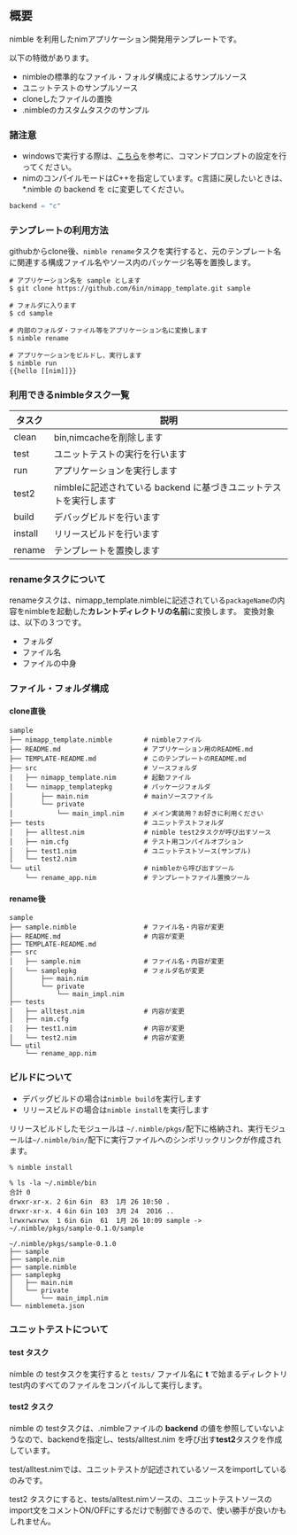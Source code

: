 ## 概要

nimble を利用したnimアプリケーション開発用テンプレートです。

以下の特徴があります。

* nimbleの標準的なファイル・フォルダ構成によるサンプルソース
* ユニットテストのサンプルソース
* cloneしたファイルの置換
* .nimbleのカスタムタスクのサンプル

### 諸注意

* windowsで実行する際は、[こちら](https://qiita.com/yufu/items/86a455f948a3e1c0ef97)を参考に、コマンドプロンプトの設定を行ってください。
* nimのコンパイルモードはC++を指定しています。c言語に戻したいときは、*.nimble の backend を cに変更してください。

```nim:nimapp_template.nimble
backend = "c"
```

### テンプレートの利用方法

githubからclone後、```nimble rename```タスクを実行すると、元のテンプレート名に関連する構成ファイル名やソース内のパッケージ名等を置換します。

```
# アプリケーション名を sample とします
$ git clone https://github.com/6in/nimapp_template.git sample

# フォルダに入ります
$ cd sample

# 内部のフォルダ・ファイル等をアプリケーション名に変換します
$ nimble rename

# アプリケーションをビルドし、実行します
$ nimble run
{{hello [[nim]]}}

```

### 利用できるnimbleタスク一覧

| タスク | 説明 |
| ------- | ---- |
| clean | bin,nimcacheを削除します |
| test | ユニットテストの実行を行います |
| run | アプリケーションを実行します |
| test2 | nimbleに記述されている backend に基づきユニットテストを実行します |
| build | デバッグビルドを行います |
| install | リリースビルドを行います |
| rename | テンプレートを置換します |

### renameタスクについて

renameタスクは、nimapp_template.nimbleに記述されている```packageName```の内容をnimbleを起動した**カレントディレクトリの名前**に変換します。
変換対象は、以下の３つです。
* フォルダ
* ファイル名
* ファイルの中身

### ファイル・フォルダ構成

#### clone直後
```
sample
├── nimapp_template.nimble        # nimbleファイル
├── README.md                     # アプリケーション用のREADME.md
├── TEMPLATE-README.md            # このテンプレートのREADME.md
├── src                           # ソースフォルダ
│   ├── nimapp_template.nim       # 起動ファイル
│   └── nimapp_templatepkg        # パッケージフォルダ
│       ├── main.nim              # mainソースファイル
│       └── private
│           └── main_impl.nim     # メイン実装用？お好きに利用ください
├── tests                         # ユニットテストフォルダ
│   ├── alltest.nim               # nimble test2タスクが呼び出すソース
│   ├── nim.cfg                   # テスト用コンパイルオプション
│   ├── test1.nim                 # ユニットテストソース(サンプル)
│   └── test2.nim
└── util                          # nimbleから呼び出すツール
    └── rename_app.nim            # テンプレートファイル置換ツール
```

#### rename後

```
sample
├── sample.nimble                 # ファイル名・内容が変更
├── README.md                     # 内容が変更
├── TEMPLATE-README.md
├── src
│   ├── sample.nim                # ファイル名・内容が変更
│   └── samplepkg                 # フォルダ名が変更
│       ├── main.nim              
│       └── private
│           └── main_impl.nim
├── tests
│   ├── alltest.nim               # 内容が変更
│   ├── nim.cfg       
│   ├── test1.nim                 # 内容が変更
│   └── test2.nim                 # 内容が変更
└── util
    └── rename_app.nim
```

### ビルドについて

* デバッグビルドの場合は```nimble build```を実行します
* リリースビルドの場合は```nimble install```を実行します

リリースビルドしたモジュールは ```~/.nimble/pkgs/```配下に格納され、実行モジュールは```~/.nimble/bin/```配下に実行ファイルへのシンボリックリンクが作成されます。

```
% nimble install

% ls -la ~/.nimble/bin        
合計 0
drwxr-xr-x. 2 6in 6in  83  1月 26 10:50 .
drwxr-xr-x. 4 6in 6in 103  3月 24  2016 ..
lrwxrwxrwx  1 6in 6in  61  1月 26 10:09 sample -> ~/.nimble/pkgs/sample-0.1.0/sample
```

```
~/.nimble/pkgs/sample-0.1.0
├── sample
├── sample.nim
├── sample.nimble
├── samplepkg
│   ├── main.nim
│   └── private
│       └── main_impl.nim
└── nimblemeta.json
```

### ユニットテストについて

#### test タスク

nimble の testタスクを実行すると
```tests/``` ファイル名に **t** で始まるディレクトリtest内のすべてのファイルをコンパイルして実行します。

#### test2 タスク

nimble の testタスクは、.nimbleファイルの **backend** の値を参照していないようなので、backendを指定し、tests/alltest.nim を呼び出す**test2**タスクを作成しています。

test/alltest.nimでは、ユニットテストが記述されているソースをimportしているのみです。

test2 タスクにすると、tests/alltest.nimソースの、ユニットテストソースのimport文をコメントON/OFFにするだけで制御できるので、使い勝手が良いかもしれません。
